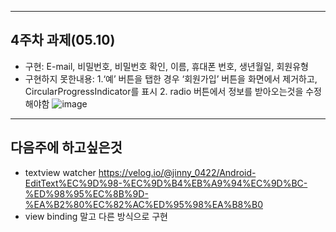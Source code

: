 
---
## 4주차 과제(05.10)
 -  구현: E-mail, 비밀번호, 비밀번호 확인, 이름, 휴대폰 번호, 생년월일, 회원유형 
 -  구현하지 못한내용: 1.‘예’ 버튼을 탭한 경우 ‘회원가입’ 버튼을 화면에서 제거하고, CircularProgressIndicator를 표시 2. radio 버튼에서 정보를 받아오는것을 수정해야함 
![image](https://github.com/Lee-ghwan-ho/kotlin/assets/114568122/79d7030b-162f-4976-a0db-07f10c8af2ea)


---
## 다음주에 하고싶은것
 - textview watcher https://velog.io/@jinny_0422/Android-EditText%EC%9D%98-%EC%9D%B4%EB%A9%94%EC%9D%BC-%ED%98%95%EC%8B%9D-%EA%B2%80%EC%82%AC%ED%95%98%EA%B8%B0
 - view binding 말고 다른 방식으로 구현 
